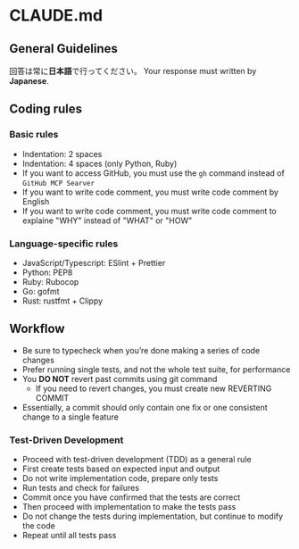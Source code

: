 # CLAUDE.md

## General Guidelines

回答は常に**日本語**で行ってください。
Your response must written by **Japanese**.

## Coding rules

### Basic rules

- Indentation: 2 spaces
- Indentation: 4 spaces (only Python, Ruby)
- If you want to access GitHub, you must use the `gh` command instead of `GitHub MCP Searver`
- If you want to write code comment, you must write code comment by English
- If you want to write code comment, you must write code comment to explaine "WHY" instead of "WHAT" or "HOW"

### Language-specific rules

- JavaScript/Typescript: ESlint + Prettier
- Python: PEP8
- Ruby: Rubocop
- Go: gofmt
- Rust: rustfmt + Clippy

## Workflow

- Be sure to typecheck when you’re done making a series of code changes
- Prefer running single tests, and not the whole test suite, for performance
- You **DO NOT** revert past commits using git command
  - If you need to revert changes, you must create new REVERTING COMMIT
- Essentially, a commit should only contain one fix or one consistent change to a single feature

### Test-Driven Development

- Proceed with test-driven development (TDD) as a general rule
- First create tests based on expected input and output
- Do not write implementation code, prepare only tests
- Run tests and check for failures
- Commit once you have confirmed that the tests are correct
- Then proceed with implementation to make the tests pass
- Do not change the tests during implementation, but continue to modify the code
- Repeat until all tests pass
